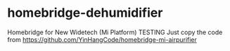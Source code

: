 # homebridge-dehumidifier
Homebridge for New Widetech (Mi Platform)
TESTING
Just copy the code from https://github.com/YinHangCode/homebridge-mi-airpurifier
